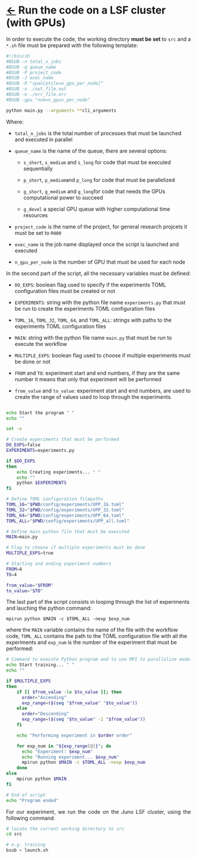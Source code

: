# [&larr;](../README.md) Run the code on a LSF cluster (with GPUs)

<p align="justify">  In order to execute the code, the working directory <b> must be set </b> to <code>src</code> and a <code>*.sh</code> file must be prepared with the following template: </p>

```bash
#!/bin/sh
#BSUB -n total_n_jobs
#BSUB -q queue_name
#BSUB -P project_code
#BSUB -J exec_name
#BSUB -R "span[ptile=n_gpu_per_node]"
#BSUB -o ./out_file.out
#BSUB -e ./err_file.err
#BSUB -gpu "num=n_gpus_per_node"

python main.py --arguments **cli_arguments
```
Where:

- `total_n_jobs` is the total number of processes that must be launched and executed in parallel

- `queue_name` is the name of the queue, there are several options:
	
	- `s_short`, `s_medium` and `s_long` for code that must be executed sequentially	 

	- `p_short`, `p_medium`and `p_long` for code that must be parallelized

	- `g_short`, `g_medium` and `g_long`for code that needs the GPUs computational power to succeed

	- `g_devel` a special GPU queue with higher computational time resources

	
- `project_code` is the name of the project, for general research projcets it must be set to `R000`

- `exec_name` is the job name displayed once the script is launched and executed

- `n_gpu_per_node` is the number of GPU that must be used for each node


In the second part of the script, all the necessary variables must be defined:

- `DO_EXPS`: boolean flag used to specify if the experiments TOML configuration files must be created or not

- `EXPERIMENTS`: string with the python file name `experiments.py` that must be run to create the experiments TOML configuration files

- `TOML_16`, `TOML_32`, `TOML_64`, and `TOML_ALL`: strings with paths to the experiments TOML configuration files

- `MAIN`: string with the python file name `main.py` that must be run to execute the workflow

- `MULTIPLE_EXPS`: boolean flag used to choose if multiple experiments must be done or not

- `FROM` and `TO`: experiment start and end numbers, if they are the same number it means that only that experiment will be performed

- `from_value` and `to_value`: experiment start and end numbers, are used to create the range of values used to loop through the experiments.

```bash

echo Start the program " "
echo ""

set -e

# Create experiments that must be performed
DO_EXPS=false
EXPERIMENTS=experiments.py

if $DO_EXPS
then
	echo Creating experiments... " "
	echo ""
	python $EXPERIMENTS
fi

# Define TOML configuration filepaths
TOML_16="$PWD/config/experiments/UPP_16.toml"
TOML_32="$PWD/config/experiments/UPP_32.toml"
TOML_64="$PWD/config/experiments/UPP_64.toml"
TOML_ALL="$PWD/config/experiments/UPP_all.toml"

# Define main python file that must be executed
MAIN=main.py

# Flag to choose if multiple experiments must be done
MULTIPLE_EXPS=true

# Starting and ending experiment numbers
FROM=4
TO=4

from_value="$FROM"
to_value="$TO"
```

The last part of the script consists in looping through the list of experiments and lauching the python command:

`mpirun python $MAIN -c $TOML_ALL -nexp $exp_num`

where the `MAIN` variable contains the name of the file with the workflow code, `TOML_ALL` contains the path to the TOML configuration file with all the experiments and `exp_num` is the number of the experiment that must be performed:

```bash
# Command to execute Python program and to use MPI to parallelize model and data
echo Start training... " "
echo ""

if $MULTIPLE_EXPS
then
	if [[ $from_value -le $to_value ]]; then
	  order="Ascending"
	  exp_range=($(seq "$from_value" "$to_value"))
	else
	  order="Descending"
	  exp_range=($(seq "$to_value" -1 "$from_value"))
	fi

	echo "Performing experiment in $order order"

	for exp_num in "${exp_range[@]}"; do
	  echo "Experiment: $exp_num"
	  echo "Running experiment... $exp_num"
	  mpirun python $MAIN -c $TOML_ALL -nexp $exp_num
	done
else
	mpirun python $MAIN
fi

# End of script
echo "Program ended"

```

<p align="justify">  For our experiment, we run the code on the Juno LSF cluster, using the following command: </p>

```bash
# locate the current working directory to src
cd src

# e.g. training
bsub < launch.sh
```
